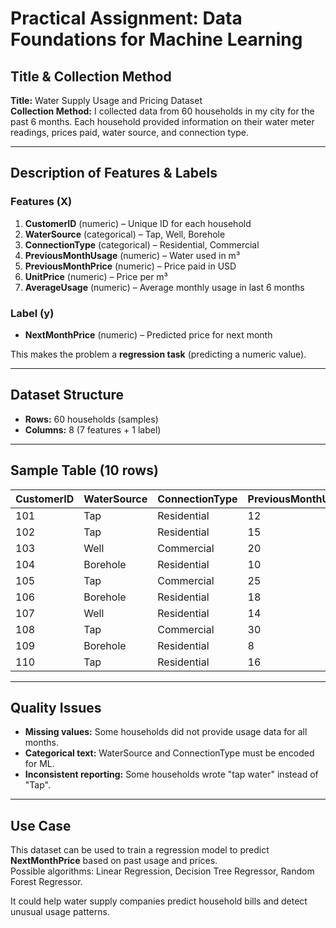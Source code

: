 # Practical Assignment: Data Foundations for Machine Learning

## Title & Collection Method
**Title:** Water Supply Usage and Pricing Dataset  
**Collection Method:** I collected data from 60 households in my city for the past 6 months. Each household provided information on their water meter readings, prices paid, water source, and connection type.

---

## Description of Features & Labels

### Features (X)
1. **CustomerID** (numeric) – Unique ID for each household  
2. **WaterSource** (categorical) – Tap, Well, Borehole  
3. **ConnectionType** (categorical) – Residential, Commercial  
4. **PreviousMonthUsage** (numeric) – Water used in m³  
5. **PreviousMonthPrice** (numeric) – Price paid in USD  
6. **UnitPrice** (numeric) – Price per m³  
7. **AverageUsage** (numeric) – Average monthly usage in last 6 months  

### Label (y)
- **NextMonthPrice** (numeric) – Predicted price for next month  

This makes the problem a **regression task** (predicting a numeric value).

---

## Dataset Structure
- **Rows:** 60 households (samples)  
- **Columns:** 8 (7 features + 1 label)  

---

## Sample Table (10 rows)

| CustomerID | WaterSource | ConnectionType | PreviousMonthUsage | PreviousMonthPrice | UnitPrice | AverageUsage | NextMonthPrice |
|------------|------------|----------------|-----------------|------------------|-----------|-------------|----------------|
| 101        | Tap        | Residential    | 12              | 24               | 2         | 10          | 26             |
| 102        | Tap        | Residential    | 15              | 30               | 2         | 14          | 32             |
| 103        | Well       | Commercial     | 20              | 50               | 2.5       | 18          | 52             |
| 104        | Borehole   | Residential    | 10              | 20               | 2         | 12          | 22             |
| 105        | Tap        | Commercial     | 25              | 60               | 2.4       | 22          | 62             |
| 106        | Borehole   | Residential    | 18              | 36               | 2         | 16          | 38             |
| 107        | Well       | Residential    | 14              | 28               | 2         | 15          | 30             |
| 108        | Tap        | Commercial     | 30              | 72               | 2.4       | 28          | 75             |
| 109        | Borehole   | Residential    | 8               | 16               | 2         | 9           | 18             |
| 110        | Tap        | Residential    | 16              | 32               | 2         | 15          | 34             |

---

## Quality Issues
- **Missing values:** Some households did not provide usage data for all months.  
- **Categorical text:** WaterSource and ConnectionType must be encoded for ML.  
- **Inconsistent reporting:** Some households wrote "tap water" instead of "Tap".  

---

## Use Case
This dataset can be used to train a regression model to predict **NextMonthPrice** based on past usage and prices.  
Possible algorithms: Linear Regression, Decision Tree Regressor, Random Forest Regressor.  

It could help water supply companies predict household bills and detect unusual usage patterns.
